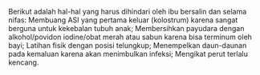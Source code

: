 Berikut adalah hal-hal yang harus dihindari oleh ibu bersalin dan selama nifas: Membuang ASI yang pertama keluar (kolostrum) karena sangat berguna untuk kekebalan tubuh anak; Membersihkan payudara dengan alkohol/povidon iodine/obat merah atau sabun karena bisa terminum oleh bayi; Latihan fisik dengan posisi telungkup; Menempelkan daun-daunan pada kemaluan karena akan menimbulkan infeksi; Mengikat perut terlalu kencang.